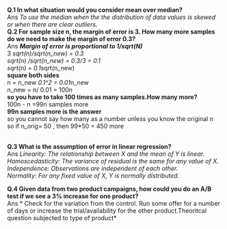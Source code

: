**Q.1 In what situation would you consider mean over median?** <br>
Ans *To use the median when the the distribution of data values is skewed or when there are clear outliers.* 
<br>
**Q.2 For sample size n, the margin of error is 3. How many more samples do we need to make the margin of error 0.3?** <br>
Ans ***Margin of error is proportional to 1/sqrt(N)*** <br>
3 *sqrt(n)/sqrt(n_new) = 0.3<br>
sqrt(n) /sqrt(n_new) = 0.3/3 = 0.1<br>
sqrt(n) = 0.1*sqrt(n_new)<br>
**square both sides**<br>
n = n_new *0.1^2 = 0.01*n_new<br>
n_new = n/ 0.01 = 100n<br>
**so you have to take 100 times as many samples.How many more?**<br>
100n - n =99n samples more<br>
**99n samples more is the answer**<br>
so you cannot say how many as a number unless you know the original n<br>
so if n_orig= 50 , then 99*50 = 450 more<br>
<br>

**Q.3 What is the assumption of error in linear regression?** <br>
Ans *Linearity: The relationship between X and the mean of Y is linear.<br>
Homoscedasticity: The variance of residual is the same for any value of X.<br>
Independence: Observations are independent of each other.<br>
Normality: For any fixed value of X, Y is normally distributed.*
<br>

**Q.4 Given data from two product campaigns, how could you do an A/B test if we see a 3% increase for one product?** <br>
Ans * Check for the variation from the control. Run some offer for a number of days or increase the trial/availability for the other product.Theoritcal question subjected to type of product*
<br>
